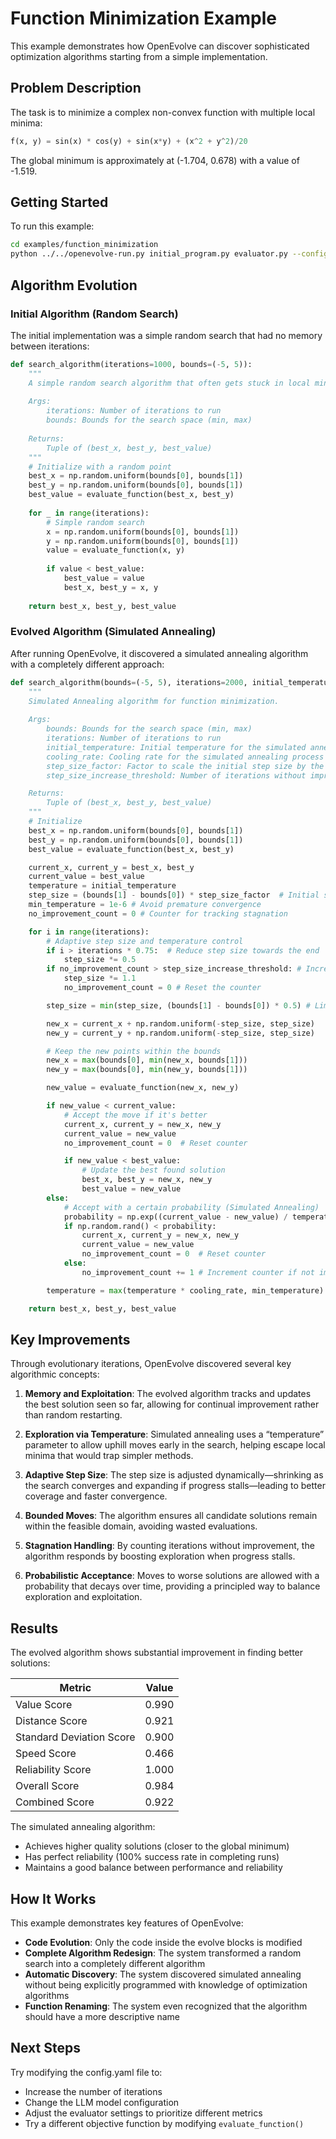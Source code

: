 # Function Minimization Example

This example demonstrates how OpenEvolve can discover sophisticated optimization algorithms starting from a simple implementation.

## Problem Description

The task is to minimize a complex non-convex function with multiple local minima:

```python
f(x, y) = sin(x) * cos(y) + sin(x*y) + (x^2 + y^2)/20
```

The global minimum is approximately at (-1.704, 0.678) with a value of -1.519.

## Getting Started

To run this example:

```bash
cd examples/function_minimization
python ../../openevolve-run.py initial_program.py evaluator.py --config config.yaml
```

## Algorithm Evolution

### Initial Algorithm (Random Search)

The initial implementation was a simple random search that had no memory between iterations:

```python
def search_algorithm(iterations=1000, bounds=(-5, 5)):
    """
    A simple random search algorithm that often gets stuck in local minima.
    
    Args:
        iterations: Number of iterations to run
        bounds: Bounds for the search space (min, max)
        
    Returns:
        Tuple of (best_x, best_y, best_value)
    """
    # Initialize with a random point
    best_x = np.random.uniform(bounds[0], bounds[1])
    best_y = np.random.uniform(bounds[0], bounds[1])
    best_value = evaluate_function(best_x, best_y)
    
    for _ in range(iterations):
        # Simple random search
        x = np.random.uniform(bounds[0], bounds[1])
        y = np.random.uniform(bounds[0], bounds[1])
        value = evaluate_function(x, y)
        
        if value < best_value:
            best_value = value
            best_x, best_y = x, y
    
    return best_x, best_y, best_value
```

### Evolved Algorithm (Simulated Annealing)

After running OpenEvolve, it discovered a simulated annealing algorithm with a completely different approach:

```python
def search_algorithm(bounds=(-5, 5), iterations=2000, initial_temperature=100, cooling_rate=0.97, step_size_factor=0.2, step_size_increase_threshold=20):
    """
    Simulated Annealing algorithm for function minimization.
    
    Args:
        bounds: Bounds for the search space (min, max)
        iterations: Number of iterations to run
        initial_temperature: Initial temperature for the simulated annealing process
        cooling_rate: Cooling rate for the simulated annealing process
        step_size_factor: Factor to scale the initial step size by the range
        step_size_increase_threshold: Number of iterations without improvement before increasing step size

    Returns:
        Tuple of (best_x, best_y, best_value)
    """
    # Initialize
    best_x = np.random.uniform(bounds[0], bounds[1])
    best_y = np.random.uniform(bounds[0], bounds[1])
    best_value = evaluate_function(best_x, best_y)

    current_x, current_y = best_x, best_y
    current_value = best_value
    temperature = initial_temperature
    step_size = (bounds[1] - bounds[0]) * step_size_factor  # Initial step size
    min_temperature = 1e-6 # Avoid premature convergence
    no_improvement_count = 0 # Counter for tracking stagnation

    for i in range(iterations):
        # Adaptive step size and temperature control
        if i > iterations * 0.75:  # Reduce step size towards the end
            step_size *= 0.5
        if no_improvement_count > step_size_increase_threshold: # Increase step size if stuck
            step_size *= 1.1
            no_improvement_count = 0 # Reset the counter

        step_size = min(step_size, (bounds[1] - bounds[0]) * 0.5) # Limit step size

        new_x = current_x + np.random.uniform(-step_size, step_size)
        new_y = current_y + np.random.uniform(-step_size, step_size)

        # Keep the new points within the bounds
        new_x = max(bounds[0], min(new_x, bounds[1]))
        new_y = max(bounds[0], min(new_y, bounds[1]))

        new_value = evaluate_function(new_x, new_y)

        if new_value < current_value:
            # Accept the move if it's better
            current_x, current_y = new_x, new_y
            current_value = new_value
            no_improvement_count = 0  # Reset counter

            if new_value < best_value:
                # Update the best found solution
                best_x, best_y = new_x, new_y
                best_value = new_value
        else:
            # Accept with a certain probability (Simulated Annealing)
            probability = np.exp((current_value - new_value) / temperature)
            if np.random.rand() < probability:
                current_x, current_y = new_x, new_y
                current_value = new_value
                no_improvement_count = 0  # Reset counter
            else:
                no_improvement_count += 1 # Increment counter if not improving

        temperature = max(temperature * cooling_rate, min_temperature) #Cool down

    return best_x, best_y, best_value
```

## Key Improvements

Through evolutionary iterations, OpenEvolve discovered several key algorithmic concepts:

1. **Memory and Exploitation**: The evolved algorithm tracks and updates the best solution seen so far, allowing for continual improvement rather than random restarting.

2. **Exploration via Temperature**: Simulated annealing uses a “temperature” parameter to allow uphill moves early in the search, helping escape local minima that would trap simpler methods.

3. **Adaptive Step Size**: The step size is adjusted dynamically—shrinking as the search converges and expanding if progress stalls—leading to better coverage and faster convergence.

4. **Bounded Moves**: The algorithm ensures all candidate solutions remain within the feasible domain, avoiding wasted evaluations.

5. **Stagnation Handling**: By counting iterations without improvement, the algorithm responds by boosting exploration when progress stalls.

6. **Probabilistic Acceptance**: Moves to worse solutions are allowed with a probability that decays over time, providing a principled way to balance exploration and exploitation.

## Results

The evolved algorithm shows substantial improvement in finding better solutions:

| Metric | Value |
|--------|-------|
| Value Score | 0.990 |
| Distance Score | 0.921 |
| Standard Deviation Score | 0.900 |
| Speed Score | 0.466 |
| Reliability Score | 1.000 |
| Overall Score | 0.984 |
| Combined Score | 0.922 |

The simulated annealing algorithm:
- Achieves higher quality solutions (closer to the global minimum)
- Has perfect reliability (100% success rate in completing runs)
- Maintains a good balance between performance and reliability

## How It Works

This example demonstrates key features of OpenEvolve:

- **Code Evolution**: Only the code inside the evolve blocks is modified
- **Complete Algorithm Redesign**: The system transformed a random search into a completely different algorithm
- **Automatic Discovery**: The system discovered simulated annealing without being explicitly programmed with knowledge of optimization algorithms
- **Function Renaming**: The system even recognized that the algorithm should have a more descriptive name

## Next Steps

Try modifying the config.yaml file to:
- Increase the number of iterations
- Change the LLM model configuration
- Adjust the evaluator settings to prioritize different metrics
- Try a different objective function by modifying `evaluate_function()`
